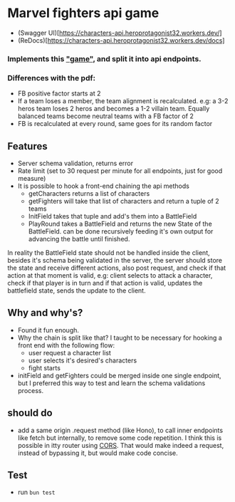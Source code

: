 # Marvel fighters api game
- (Swagger UI)[https://characters-api.heroprotagonist32.workers.dev/]
- (ReDocs)[https://characters-api.heroprotagonist32.workers.dev/docs]
### Implements this ["game"](./specs/implementation.pdf), and split it into api endpoints.
### Differences with the pdf:
- FB positive factor starts at 2
- If a team loses a member, the team alignment is recalculated. e.g: a 3-2 heros team loses 2 heros and becomes a 1-2 villain team. Equally balanced teams become neutral teams with a FB factor of 2
- FB is recalculated at every round, same goes for its random factor

## Features
- Server schema validation, returns error
- Rate limit (set to 30 request per minute for all endpoints, just for good measure)
- It is possible to hook a front-end chaining the api methods
    - getCharacters returns a list of characters
    - getFighters will take that list of characters and return a tuple of 2 teams
    - InitField takes that tuple and add's them into a BattleField
    - PlayRound takes a BattleField and returns the new State of the BattleField. can be done recursively feeding it's own output for advancing the battle until finished.

In reality the BattleField state should not be handled inside the client, besides it's schema being validated in the server, the server should store the state and receive different actions, also post request, and check if that action at that moment is valid, e.g: client selects to attack a character, check if that player is in turn and if that action is valid, updates the battlefield state, sends the update to the client.   

## Why and why's?
- Found it fun enough. 
- Why the chain is split like that? I taught to be necessary for hooking a front end with the following flow:
    - user request a character list
    - user selects it's desired's characters
    - fight starts
- initField and getFighters could be merged inside one single endpoint, but I preferred this way to test and learn the schema validations process.

## should do
- add a same origin .request method (like Hono), to call inner endpoints like fetch but internally, to remove some code repetition. I think this is possible in itty router using [CORS](https://itty.dev/itty-router/cors). That would make indeed a request, instead of bypassing it, but would make code concise.

## Test
- run ```bun test```